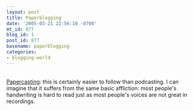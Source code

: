 ```yaml
---
layout: post
title: Paperblogging
date: '2005-03-21 22:56:10 -0700'
mt_id: 877
blog_id: 1
post_id: 877
basename: paperblogging
categories:
- blogging-world
---
```

<br /><a href="http://homepage.mac.com/packetrat/plog.html">Papercasting</a>: this is certainly easier to follow than podcasting. I can imagine that it suffers from the same basic affliction: most people's handwriting is hard to read just as most people's voices are not great in recordings.<br /><br /><br />

